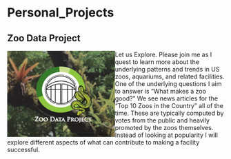 # Personal_Projects

## **Zoo Data Project**
<img align = "left" width = "250" height = "200" src="https://github.com/jjbocek/Personal_Projects/blob/main/images/zoo%20data%20project%20logo%20with%20back-01-01.png">
Let us Explore. Please join me as I quest to learn more about the underlying patterns and trends in US zoos, aquariums, and related facilities. One of the underlying questions I aim to answer is “What makes a zoo good?” We see news articles for the “Top 10 Zoos in the Country” all of the time. These are typically computed by votes from the public and heavily promoted by the zoos themselves. Instead of looking at popularity I will explore different aspects of what can contribute to making a facility successful. 

